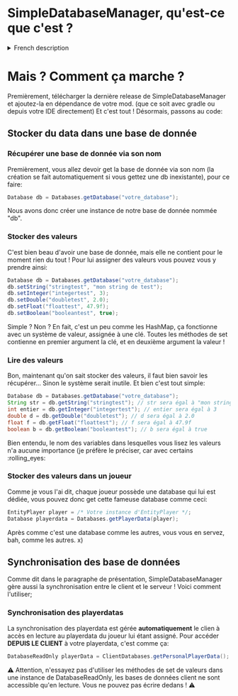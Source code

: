 # SimpleDatabaseManager, qu'est-ce que c'est ?

<details>
  <summary>French description</summary>
    SimpleDatabaseManager est, avant-tout une lib pour vous les développeurs de mod minecraft !
    La sauvegarde de données persistantes n'est pas une tâche facile, si vous débutez, vous savez de quoi je parle !
    Si vous créez une variable à laquelle vous assignez une valeur, quand vous relancerez votre jeu, elle aura été reinitialisée.
    Et bien justement SimpleDatabaseManager contre ce souci en proposant un système de gestion de data dans les joueurs (chaque joueur à une base de donnée assignée) ainsi qu'un système de base de données auxquelles vous pouvez accéder avec leur nom!
    Dans ces "base de données" vous pouvez stocker des integers, des doubles, des floats, des string, ainsi que des boolan ! Et bien entendu ces données sont persistantes, SimpleDatabaseManager s'occupe de tout !
    En plus d'ajouter un système de base de données persistantes, SimpleDatabaseManager ne s'arrête pas là, il permet aussi de synchroniser le data d'un joueur, avec celui-ci. 
    Dès lors le client pourra avoir l'accès en lecture à toutes les données présentes dans la base de données lui étant assignée. 
    Vous pouvez aussi choisir de partager certaines base de donnée (en lecture seulement) avec des EntityPlayer de votre choix.
    En résumé, SimpleDatabaseManager est une lib permettant de stocker facilement des données persistantes, mais aussi de les synchroniser entre le server et le client.
</details>


# Mais ? Comment ça marche ?
Premièrement, télécharger la dernière release de SimpleDatabaseManager et ajoutez-la en dépendance de votre mod. (que ce soit avec gradle ou depuis votre IDE directement)
Et c'est tout ! Désormais, passons au code:

## Stocker du data dans une base de donnée
### Récupérer une base de donnée via son nom
Premièrement, vous allez devoir get la base de donnée via son nom (la création se fait automatiquement si vous gettez une db inexistante), pour ce faire:
```JAVA
Database db = Databases.getDatabase("votre_database");
```
Nous avons donc créer une instance de notre base de donnée nommée "db".
### Stocker des valeurs
C'est bien beau d'avoir une base de donnée, mais elle ne contient pour le moment rien du tout !
Pour lui assigner des valeurs vous pouvez vous y prendre ainsi:
```JAVA
Database db = Databases.getDatabase("votre_database");
db.setString("stringtest", "mon string de test");
db.setInteger("integertest", 3);
db.setDouble("doubletest", 2.0);
db.setFloat("floattest", 47.9f);
db.setBoolean("booleantest", true);
```
Simple ? Non ?
En fait, c'est un peu comme les HashMap, ça fonctionne avec un système de valeur, assignée à une clé.
Toutes les méthodes de set contienne en premier argument la clé, et en deuxième argument la valeur ! 
### Lire des valeurs
Bon, maintenant qu'on sait stocker des valeurs, il faut bien savoir les récupérer... Sinon le système serait inutile.
Et bien c'est tout simple:
```JAVA
Database db = Databases.getDatabase("votre_database");
String str = db.getString("stringtest"); // str sera égal à "mon string de test"
int entier = db.getInteger("integertest"); // entier sera égal à 3
double d = db.getDouble("doubletest"); // d sera égal à 2.0
float f = db.getFloat("floattest"); // f sera égal à 47.9f
boolean b = db.getBoolean("booleantest"); // b sera égal à true
```
Bien entendu, le nom des variables dans lesquelles vous lisez les valeurs n'a aucune importance (je préfère le préciser, car avec certains :rolling_eyes:
### Stocker des valeurs dans un joueur
Comme je vous l'ai dit, chaque joueur possède une database qui lui est dédiée, vous pouvez donc get cette fameuse database comme ceci:
```JAVA
EntityPlayer player = /* Votre instance d'EntityPlayer */;
Database playerdata = Databases.getPlayerData(player);
```
Après comme c'est une database comme les autres, vous vous en servez, bah, comme les autres. x)
## Synchronisation des base de données
Comme dit dans le paragraphe de présentation, SimpleDatabaseManager gère aussi la synchronisation entre le client et le serveur !
Voici comment l'utiliser;
### Synchronisation des playerdatas
La synchronisation des playerdata est gérée **automatiquement** le clien à accès en lecture au playerdata du joueur lui étant assigné.
Pour accéder **DEPUIS LE CLIENT** à votre playerdata, c'est comme ça:
```JAVA
DatabaseReadOnly playerData = ClientDatabases.getPersonalPlayerData();
```
:warning: Attention, n'essayez pas d'utiliser les méthodes de set de valeurs dans une instance de DatabaseReadOnly, les bases de données client ne sont accessible qu'en lecture. Vous ne pouvez pas écrire dedans ! :warning:
